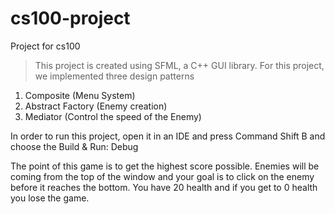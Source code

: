 # cs100-project
Project for cs100 
> This project is created using SFML, a C++ GUI library. 
> For this project, we implemented three design patterns
  1. Composite (Menu System)
  2. Abstract Factory (Enemy creation) 
  3. Mediator (Control the speed of the Enemy) 
  
 In order to run this project, open it in an IDE and press Command Shift B and choose the Build & Run: Debug 
 
The point of this game is to get the highest score possible. Enemies will be coming from the top of the window and your goal is to click on the enemy before it reaches the bottom. You have 20 health and if you get to 0 health you lose the game.
